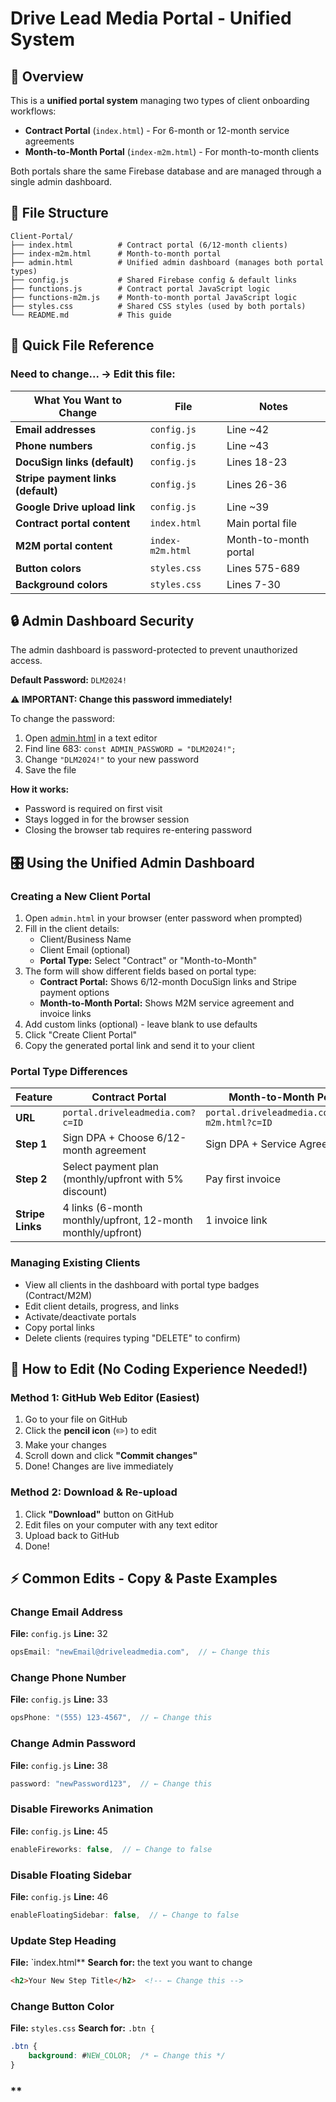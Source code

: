 # Drive Lead Media Portal - Unified System

## 🎯 Overview

This is a **unified portal system** managing two types of client onboarding workflows:
- **Contract Portal** (`index.html`) - For 6-month or 12-month service agreements
- **Month-to-Month Portal** (`index-m2m.html`) - For month-to-month clients

Both portals share the same Firebase database and are managed through a single admin dashboard.

## 📂 File Structure

```
Client-Portal/
├── index.html          # Contract portal (6/12-month clients)
├── index-m2m.html      # Month-to-month portal
├── admin.html          # Unified admin dashboard (manages both portal types)
├── config.js           # Shared Firebase config & default links
├── functions.js        # Contract portal JavaScript logic
├── functions-m2m.js    # Month-to-month portal JavaScript logic
├── styles.css          # Shared CSS styles (used by both portals)
└── README.md           # This guide
```

## 🎯 Quick File Reference

### **Need to change...** → **Edit this file:**

| What You Want to Change | File | Notes |
|-------------------------|------|-------|
| **Email addresses** | `config.js` | Line ~42 |
| **Phone numbers** | `config.js` | Line ~43 |
| **DocuSign links (default)** | `config.js` | Lines 18-23 |
| **Stripe payment links (default)** | `config.js` | Lines 26-36 |
| **Google Drive upload link** | `config.js` | Line ~39 |
| **Contract portal content** | `index.html` | Main portal file |
| **M2M portal content** | `index-m2m.html` | Month-to-month portal |
| **Button colors** | `styles.css` | Lines 575-689 |
| **Background colors** | `styles.css` | Lines 7-30 |

## 🔒 Admin Dashboard Security

The admin dashboard is password-protected to prevent unauthorized access.

**Default Password:** `DLM2024!`

**⚠️ IMPORTANT: Change this password immediately!**

To change the password:
1. Open [admin.html](admin.html) in a text editor
2. Find line 683: `const ADMIN_PASSWORD = "DLM2024!";`
3. Change `"DLM2024!"` to your new password
4. Save the file

**How it works:**
- Password is required on first visit
- Stays logged in for the browser session
- Closing the browser tab requires re-entering password

## 🎛️ Using the Unified Admin Dashboard

### **Creating a New Client Portal**

1. Open `admin.html` in your browser (enter password when prompted)
2. Fill in the client details:
   - Client/Business Name
   - Client Email (optional)
   - **Portal Type:** Select "Contract" or "Month-to-Month"
3. The form will show different fields based on portal type:
   - **Contract Portal:** Shows 6/12-month DocuSign links and Stripe payment options
   - **Month-to-Month Portal:** Shows M2M service agreement and invoice links
4. Add custom links (optional) - leave blank to use defaults
5. Click "Create Client Portal"
6. Copy the generated portal link and send it to your client

### **Portal Type Differences**

| Feature | Contract Portal | Month-to-Month Portal |
|---------|----------------|----------------------|
| **URL** | `portal.driveleadmedia.com?c=ID` | `portal.driveleadmedia.com/index-m2m.html?c=ID` |
| **Step 1** | Sign DPA + Choose 6/12-month agreement | Sign DPA + Service Agreement |
| **Step 2** | Select payment plan (monthly/upfront with 5% discount) | Pay first invoice |
| **Stripe Links** | 4 links (6-month monthly/upfront, 12-month monthly/upfront) | 1 invoice link |

### **Managing Existing Clients**

- View all clients in the dashboard with portal type badges (Contract/M2M)
- Edit client details, progress, and links
- Activate/deactivate portals
- Copy portal links
- Delete clients (requires typing "DELETE" to confirm)

## 🚀 How to Edit (No Coding Experience Needed!)

### **Method 1: GitHub Web Editor (Easiest)**
1. Go to your file on GitHub
2. Click the **pencil icon** (✏️) to edit
3. Make your changes
4. Scroll down and click **"Commit changes"**
5. Done! Changes are live immediately

### **Method 2: Download & Re-upload**
1. Click **"Download"** button on GitHub
2. Edit files on your computer with any text editor
3. Upload back to GitHub
4. Done!

## ⚡ Common Edits - Copy & Paste Examples

### **Change Email Address**
**File:** `config.js` **Line:** 32
```javascript
opsEmail: "newEmail@driveleadmedia.com",  // ← Change this
```

### **Change Phone Number**
**File:** `config.js` **Line:** 33  
```javascript
opsPhone: "(555) 123-4567",  // ← Change this
```

### **Change Admin Password**
**File:** `config.js` **Line:** 38
```javascript
password: "newPassword123",  // ← Change this
```

### **Disable Fireworks Animation**
**File:** `config.js` **Line:** 45
```javascript
enableFireworks: false,  // ← Change to false
```

### **Disable Floating Sidebar**
**File:** `config.js` **Line:** 46
```javascript
enableFloatingSidebar: false,  // ← Change to false
```

### **Update Step Heading**
**File:** `index.html** **Search for:** the text you want to change
```html
<h2>Your New Step Title</h2>  <!-- ← Change this -->
```

### **Change Button Color**
**File:** `styles.css` **Search for:** `.btn {`
```css
.btn {
    background: #NEW_COLOR;  /* ← Change this */
}
```

### **
